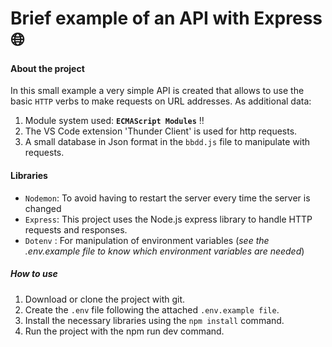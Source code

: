 # Brief example of an API with Express🌐

#### About the project
In this small example a very simple API is created that allows to use the basic `HTTP` verbs to make requests on URL addresses. As additional data:
1. Module system used:  **` ECMAScript Modules `** ‼️
2. The VS Code extension 'Thunder Client' is used for http requests.
3. A small database in Json format in the `bbdd.js` file to manipulate with requests.

#### Libraries
- `Nodemon`: To avoid having to restart the server every time the server is changed 
-  `Express`: This project uses the Node.js express library to handle HTTP requests and responses.
- `Dotenv` : For manipulation of environment variables (*see the .env.example file to know which environment variables are needed*)

##### How to use
1. Download or clone the project with git.
2. Create the `.env` file following the attached `.env.example file`.
3. Install the necessary libraries using the `npm install` command.
4. Run the project with the npm run dev command.
